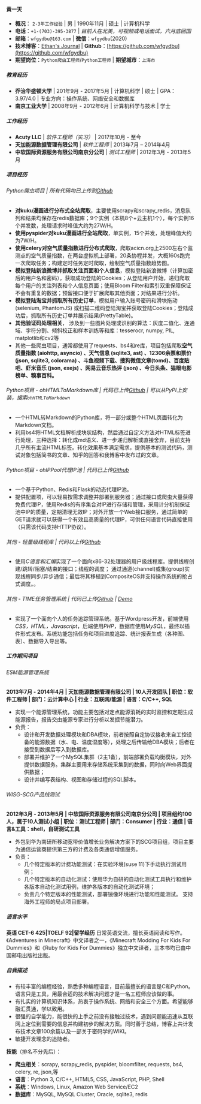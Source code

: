 #### 黄一天
 - **概况**： `2-3年工作经验` | 男 | 1990年11月 | 硕士 | 计算机科学
 - **电话**：`+1-(703)-395-3877` | _目前人在北美，可视频或电话面试，六月底回国_
 - **邮箱**：`wfgydbu@163.com` | **微信**：`wfgydbu`(2020)
 - **技术博客**：[Ethan's Journal](https://journal.ethanshub.com/) | **Github**：[https://github.com/wfgydbu](https://github.com/wfgydbu)
 - **期望岗位**：`Python爬虫工程师`/`Python工程师` | **期望城市**：`上海市`

##### 教育经历
- **乔治华盛顿大学** | 201年9月 - 2017年5月 | 计算机科学 | 硕士 | GPA：3.97/4.0 | 专业方向：操作系统、网络安全和数据库
- **南京工业大学** | 2008年9月 - 2012年6月 | 计算机科学与技术 | 学士

##### 工作经历
- **Acuty LLC** | *软件工程师（实习）* | 2017年10月 - 至今 
- **天加能源数据管理有限公司** | *软件工程师* | 2013年7月 – 2014年4月
- **中软国际资源服务有限公司南京分公司** | *测试工程师* | 2012年3月 - 2013年5月

##### 项目经历
###### Python爬虫项目 | 所有代码均已上传到[Github](https://github.com/wfgydbu/PythonCrawlers) 
- **对kuku漫画进行分布式全站爬取**，主要使用scrapy和scrapy_redis，消息队列和结果均保存在redis数据库；9个实例（本机8个+云主机1个），每个实例16个并发数，处理请求时峰值大约为27W/H。 
- **使用pyspider对kuku漫画进行全站爬取**，单实例，15个并发，处理峰值大约为7W/H。
- **使用celery对空气质量指数进行分布式爬取**，爬取acicn.org上2500左右个监测点的空气质量指数，在两台虚拟机上部署，20条协程并发，大概160s跑完一次爬取任务；构建定时任务定时爬取，绘制空气质量指数趋势图。
- **模拟登陆新浪微博并抓取关注页面和个人信息**，模拟登陆新浪微博（计算加密后的用户名和密码），获取成功登陆的Cookies；从登陆用户开始，递归爬取每个用户的关注列表和个人信息页面；使用Bloom Filter和索引双重保障保证不会有重复的数据；预留接口便于扩展爬取其他页面；对结果进行分析。 
- **模拟登陆淘宝并抓取所有历史订单**，模拟用户输入账号密码和滑块拖动 (selenium, PhantomJS) 或扫描二维码登陆淘宝并获取登陆Cookies；登陆成功后，抓取所有历史订单并展示结果(PrettyTable)。
- **其他验证码处理相关**， 涉及到一些图片处理或识别的算法：灰度二值化、连通域、字符分割、倾斜校正和样本训练等和库：tesserocr, numpy, PIL, matplotlib和cv2等
- 其他一些爬虫项目，通常都使用了requests、bs4和re库，项目包括爬取**空气质量指数 (aiohttp, asyncio) 、天气信息 (sqlite3, ast) 、12306余票和票价 (json, sqlite3, colorama) 、斗鱼视频下载、搜狗微信文章(tomd)、百度贴吧、虾米音乐 (json, exejs) 、网易云音乐热评 (json) 、今日头条、猫眼电影榜单、糗事百科。** 

###### Python项目 - ohHTMLToMarkdown库 | 代码已上传[Github](https://github.com/wfgydbu/ohHTML2Markdown) | 可以从PyPI上安装，搜索`ohHTMLToMarkdown`
- 一个HTML转Markdown的Python库，将一部分或整个HTML页面转化为Markdown文档。
- 利用bs4将HTML文档解析成块状结构，然后通过自定义方法对HTML标签进行处理，三种选择：转化成md语义、进一步递归解析或直接舍弃，目前支持几乎所有主流HTML标签。转化效果基本满足需求，提供基本的测试代码，测试对象包括简书的文章、知乎的回答和我博客中发布过的文章。

###### Python项目 - ohIPPool代理IP池 | 代码已上传[Github](https://github.com/wfgydbu/ohIPPool)
- 一个基于Python、Redis和Flask的动态代理IP池。
- 提供配置项，可以轻易按需求调整并部署到服务器；通过接口或爬虫大量获得免费代理IP，使用Redis的有序集合对IP进行存储和管理，采用计分机制保证池中IP的质量，定期清理无效IP；对外开放一个Web接口服务，通过简单的GET请求就可以获得一个有效且高质量的代理IP，可供任何语言代码直接使用（只需该代码支持HTTP协议）。
  

###### 其他 - 轻量级线程库 |  代码以上传[Github](https://github.com/wfgydbu/Lightweight-Thread-Library)

- 使用*C语言和汇编*实现了一个面向x86-32处理器的用户级线程库。提供线程创建/跳转/阻塞/结束的接口；线程的调度； 通过通道(channel)或集(group)实现线程同步/异步通信；最后将其移植到CompositeOS并支持操作系统的抢占式调度。。

###### 其他 - TIME任务管理系统 | 代码已上传[Github](https://github.com/wfgydbu/timeistime) | [Demo](http://actionpeach.com/)
- 实现了一个面向个人的任务追踪管理系统。基于Wordpress开发，前端使用*CSS，HTML，Javascript*，后端使用*PHP*，数据库使用*MySQL*，最终以插件形式发布。系统功能包括任务和项目进度追踪、统计报表生成（各种图、表）、数据导入导出等。

##### 工作期间项目

###### ESM能源管理系统 
**2013年7月 - 2014年4月 | 天加能源数据管理有限公司 | 10人开发团队 | 职位：软件工程师 |  部门：云计算中心 | 行业：互联网/能源 | 语言：C/C++, SQL**

- 实现一个能源管理系统，功能主要包括对定点能源消耗的实时监控和定期生成能源报告，报告交由能源专家进行分析以发掘节能潜力。
- 负责：
  - 设计和开发数据处理模块和DBA模块，前者按照自定协议接收来自工控设备的能源数据（水、电、温度湿度等），处理之后传输给DBA模块；后者在接受到数据后写入到数据库。
  - 部署并维护了一个MySQL集群（2主1备），前端部署负载均衡模块，对外提供数据服务。集群主要用来存储系统采集到的数据，同时向Web界面提供数据；
  - 设计并编写表结构、视图和存储过程的SQL脚本。

###### WISG-SCG产品线测试
**2012年3月 - 2013年5月 | 中软国际资源服务有限公司南京分公司 | 项目组约100人，属于10人测试小组 | 职位：测试工程师 |  部门：Consumer | 行业：通信 | 语言&工具：shell，自研测试工具**

- 外包到华为南研所移动宽带价值增长业务解决方案下的SCG项目组，项目主要为通信运营商提供第三方的计费及各类通信增值服务。 
- 负责：
  - 几个特定版本的计费功能测试：在实验环境(suse 11)下手动执行测试用例； 
  - 几个特定版本的自动化测试：使用华为自研的自动化测试工具执行和维护各版本自动化测试用例，维护各版本的自动化测试环境；
  - 负责几个特定版本的性能测试，部署镜像环境进行功能和性能测试。 支持海外工程师的局点项目部署。

##### 语言水平

**英语 CET-6 425|TOELF 92|留学经历**
日常英语交流，擅长英语阅读和写作。《Adventures in Minecraft》中文译者之一，《Minecraft Modding For Kids For Dummies》和《Ruby for Kids For Dummies》独立中文译者，三本书均已由中国邮电出版社出版。

##### 自我描述
- 有较丰富的编程经验，熟悉多种编程语言，目前最擅长的语言是C和Python。语言只是工具，用最合适的技术解决问题才是一名工程师应该做的事。
- 有扎实的计算机知识体系，热衷于操作系统、网络和安全三个方面。希望能够融汇贯通，学以致用。
- 很强的自学能力，能很快的上手之前没有接触过技术，遇到问题能迅速从互联网上定位到需要的信息并构建初步的解决方案。同时善于总结，博客上共计发布技术文章100余篇以及一部关于密码学的WIKI。
- 敏捷开发理念的追随者。

**技能**（排名不分先后）：
- **爬虫相关**：scrapy, scrapy_redis, pyspider, bloomfilter,  requests, bs4, celery, re, json,等
- **语言**：Python 3, C/C++, HTML5, CSS, JavaScript, PHP,  Shell
- **系统**：Windows, Linux, Amazon Web Service/EC2
- **数据库**：MySQL, MySQL Cluster, Oracle, sqlite3, redis

